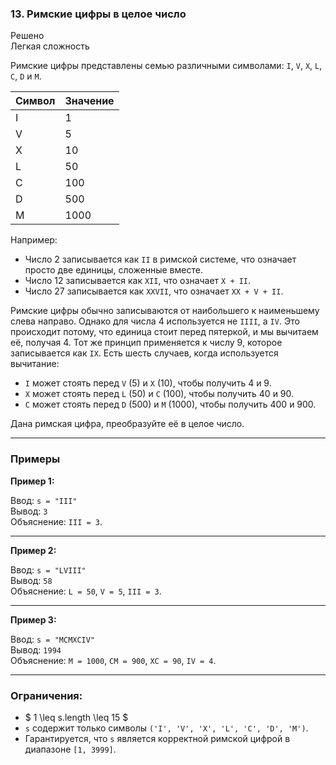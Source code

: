 ### 13. Римские цифры в целое число
Решено  
Легкая сложность

Римские цифры представлены семью различными символами: `I`, `V`, `X`, `L`, `C`, `D` и `M`.

| Символ | Значение |
|--------|----------|
| I      | 1        |
| V      | 5        |
| X      | 10       |
| L      | 50       |
| C      | 100      |
| D      | 500      |
| M      | 1000     |

Например:
- Число 2 записывается как `II` в римской системе, что означает просто две единицы, сложенные вместе.
- Число 12 записывается как `XII`, что означает `X + II`.
- Число 27 записывается как `XXVII`, что означает `XX + V + II`.

Римские цифры обычно записываются от наибольшего к наименьшему слева направо. Однако для числа 4 используется не `IIII`, а `IV`. Это происходит потому, что единица стоит перед пятеркой, и мы вычитаем её, получая 4. Тот же принцип применяется к числу 9, которое записывается как `IX`. Есть шесть случаев, когда используется вычитание:

- `I` может стоять перед `V` (5) и `X` (10), чтобы получить 4 и 9.
- `X` может стоять перед `L` (50) и `C` (100), чтобы получить 40 и 90.
- `C` может стоять перед `D` (500) и `M` (1000), чтобы получить 400 и 900.

Дана римская цифра, преобразуйте её в целое число.

---

### Примеры

**Пример 1:**

Ввод: `s = "III"`  
Вывод: `3`  
Объяснение: `III = 3`.

---

**Пример 2:**

Ввод: `s = "LVIII"`  
Вывод: `58`  
Объяснение: `L = 50`, `V = 5`, `III = 3`.

---

**Пример 3:**

Ввод: `s = "MCMXCIV"`  
Вывод: `1994`  
Объяснение: `M = 1000`, `CM = 900`, `XC = 90`, `IV = 4`.

---

### Ограничения:

- $ 1 \leq s.length \leq 15 $
- `s` содержит только символы `('I', 'V', 'X', 'L', 'C', 'D', 'M')`.
- Гарантируется, что `s` является корректной римской цифрой в диапазоне `[1, 3999]`.
